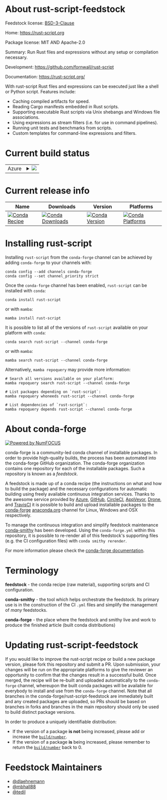 About rust-script-feedstock
===========================

Feedstock license: [BSD-3-Clause](https://github.com/conda-forge/rust-script-feedstock/blob/main/LICENSE.txt)

Home: https://rust-script.org

Package license: MIT AND Apache-2.0

Summary: Run Rust files and expressions without any setup or compilation necessary.

Development: https://github.com/fornwall/rust-script

Documentation: https://rust-script.org/

With rust-script Rust files and expressions can be executed just like a shell or Python script. Features include:
- Caching compiled artifacts for speed.
- Reading Cargo manifests embedded in Rust scripts.
- Supporting executable Rust scripts via Unix shebangs and Windows file associations.
- Using expressions as stream filters (i.e. for use in command pipelines).
- Running unit tests and benchmarks from scripts.
- Custom templates for command-line expressions and filters.


Current build status
====================


<table>
    
  <tr>
    <td>Azure</td>
    <td>
      <details>
        <summary>
          <a href="https://dev.azure.com/conda-forge/feedstock-builds/_build/latest?definitionId=13101&branchName=main">
            <img src="https://dev.azure.com/conda-forge/feedstock-builds/_apis/build/status/rust-script-feedstock?branchName=main">
          </a>
        </summary>
        <table>
          <thead><tr><th>Variant</th><th>Status</th></tr></thead>
          <tbody><tr>
              <td>linux_64</td>
              <td>
                <a href="https://dev.azure.com/conda-forge/feedstock-builds/_build/latest?definitionId=13101&branchName=main">
                  <img src="https://dev.azure.com/conda-forge/feedstock-builds/_apis/build/status/rust-script-feedstock?branchName=main&jobName=linux&configuration=linux%20linux_64_" alt="variant">
                </a>
              </td>
            </tr><tr>
              <td>osx_64</td>
              <td>
                <a href="https://dev.azure.com/conda-forge/feedstock-builds/_build/latest?definitionId=13101&branchName=main">
                  <img src="https://dev.azure.com/conda-forge/feedstock-builds/_apis/build/status/rust-script-feedstock?branchName=main&jobName=osx&configuration=osx%20osx_64_" alt="variant">
                </a>
              </td>
            </tr><tr>
              <td>osx_arm64</td>
              <td>
                <a href="https://dev.azure.com/conda-forge/feedstock-builds/_build/latest?definitionId=13101&branchName=main">
                  <img src="https://dev.azure.com/conda-forge/feedstock-builds/_apis/build/status/rust-script-feedstock?branchName=main&jobName=osx&configuration=osx%20osx_arm64_" alt="variant">
                </a>
              </td>
            </tr><tr>
              <td>win_64</td>
              <td>
                <a href="https://dev.azure.com/conda-forge/feedstock-builds/_build/latest?definitionId=13101&branchName=main">
                  <img src="https://dev.azure.com/conda-forge/feedstock-builds/_apis/build/status/rust-script-feedstock?branchName=main&jobName=win&configuration=win%20win_64_" alt="variant">
                </a>
              </td>
            </tr>
          </tbody>
        </table>
      </details>
    </td>
  </tr>
</table>

Current release info
====================

| Name | Downloads | Version | Platforms |
| --- | --- | --- | --- |
| [![Conda Recipe](https://img.shields.io/badge/recipe-rust--script-green.svg)](https://anaconda.org/conda-forge/rust-script) | [![Conda Downloads](https://img.shields.io/conda/dn/conda-forge/rust-script.svg)](https://anaconda.org/conda-forge/rust-script) | [![Conda Version](https://img.shields.io/conda/vn/conda-forge/rust-script.svg)](https://anaconda.org/conda-forge/rust-script) | [![Conda Platforms](https://img.shields.io/conda/pn/conda-forge/rust-script.svg)](https://anaconda.org/conda-forge/rust-script) |

Installing rust-script
======================

Installing `rust-script` from the `conda-forge` channel can be achieved by adding `conda-forge` to your channels with:

```
conda config --add channels conda-forge
conda config --set channel_priority strict
```

Once the `conda-forge` channel has been enabled, `rust-script` can be installed with `conda`:

```
conda install rust-script
```

or with `mamba`:

```
mamba install rust-script
```

It is possible to list all of the versions of `rust-script` available on your platform with `conda`:

```
conda search rust-script --channel conda-forge
```

or with `mamba`:

```
mamba search rust-script --channel conda-forge
```

Alternatively, `mamba repoquery` may provide more information:

```
# Search all versions available on your platform:
mamba repoquery search rust-script --channel conda-forge

# List packages depending on `rust-script`:
mamba repoquery whoneeds rust-script --channel conda-forge

# List dependencies of `rust-script`:
mamba repoquery depends rust-script --channel conda-forge
```


About conda-forge
=================

[![Powered by
NumFOCUS](https://img.shields.io/badge/powered%20by-NumFOCUS-orange.svg?style=flat&colorA=E1523D&colorB=007D8A)](https://numfocus.org)

conda-forge is a community-led conda channel of installable packages.
In order to provide high-quality builds, the process has been automated into the
conda-forge GitHub organization. The conda-forge organization contains one repository
for each of the installable packages. Such a repository is known as a *feedstock*.

A feedstock is made up of a conda recipe (the instructions on what and how to build
the package) and the necessary configurations for automatic building using freely
available continuous integration services. Thanks to the awesome service provided by
[Azure](https://azure.microsoft.com/en-us/services/devops/), [GitHub](https://github.com/),
[CircleCI](https://circleci.com/), [AppVeyor](https://www.appveyor.com/),
[Drone](https://cloud.drone.io/welcome), and [TravisCI](https://travis-ci.com/)
it is possible to build and upload installable packages to the
[conda-forge](https://anaconda.org/conda-forge) [anaconda.org](https://anaconda.org/)
channel for Linux, Windows and OSX respectively.

To manage the continuous integration and simplify feedstock maintenance
[conda-smithy](https://github.com/conda-forge/conda-smithy) has been developed.
Using the ``conda-forge.yml`` within this repository, it is possible to re-render all of
this feedstock's supporting files (e.g. the CI configuration files) with ``conda smithy rerender``.

For more information please check the [conda-forge documentation](https://conda-forge.org/docs/).

Terminology
===========

**feedstock** - the conda recipe (raw material), supporting scripts and CI configuration.

**conda-smithy** - the tool which helps orchestrate the feedstock.
                   Its primary use is in the construction of the CI ``.yml`` files
                   and simplify the management of *many* feedstocks.

**conda-forge** - the place where the feedstock and smithy live and work to
                  produce the finished article (built conda distributions)


Updating rust-script-feedstock
==============================

If you would like to improve the rust-script recipe or build a new
package version, please fork this repository and submit a PR. Upon submission,
your changes will be run on the appropriate platforms to give the reviewer an
opportunity to confirm that the changes result in a successful build. Once
merged, the recipe will be re-built and uploaded automatically to the
`conda-forge` channel, whereupon the built conda packages will be available for
everybody to install and use from the `conda-forge` channel.
Note that all branches in the conda-forge/rust-script-feedstock are
immediately built and any created packages are uploaded, so PRs should be based
on branches in forks and branches in the main repository should only be used to
build distinct package versions.

In order to produce a uniquely identifiable distribution:
 * If the version of a package **is not** being increased, please add or increase
   the [``build/number``](https://docs.conda.io/projects/conda-build/en/latest/resources/define-metadata.html#build-number-and-string).
 * If the version of a package **is** being increased, please remember to return
   the [``build/number``](https://docs.conda.io/projects/conda-build/en/latest/resources/define-metadata.html#build-number-and-string)
   back to 0.

Feedstock Maintainers
=====================

* [@dlaehnemann](https://github.com/dlaehnemann/)
* [@mbhall88](https://github.com/mbhall88/)
* [@tedil](https://github.com/tedil/)

